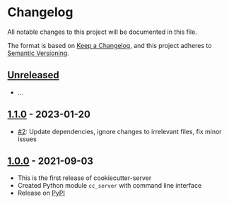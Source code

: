 # Changelog

All notable changes to this project will be documented in this file.

The format is based on [Keep a Changelog](https://keepachangelog.com/en/1.0.0/), and this project adheres to [Semantic Versioning](https://semver.org/spec/v2.0.0.html).

## [Unreleased](https://github.com/at-gmbh/cookiecutter-server/compare/v1.0.0...HEAD)

- ...

## [1.1.0](https://github.com/at-gmbh/cookiecutter-server/tree/v1.1.0) - 2023-01-20

- [#2](https://github.com/at-gmbh/cookiecutter-server/pull/2): Update dependencies, ignore changes to irrelevant files, fix minor issues

## [1.0.0](https://github.com/at-gmbh/cookiecutter-server/tree/v1.0.0) - 2021-09-03

- This is the first release of cookiecutter-server
- Created Python module `cc_server` with command line interface
- Release on [PyPI](https://pypi.org/project/cookiecutter-server/)
